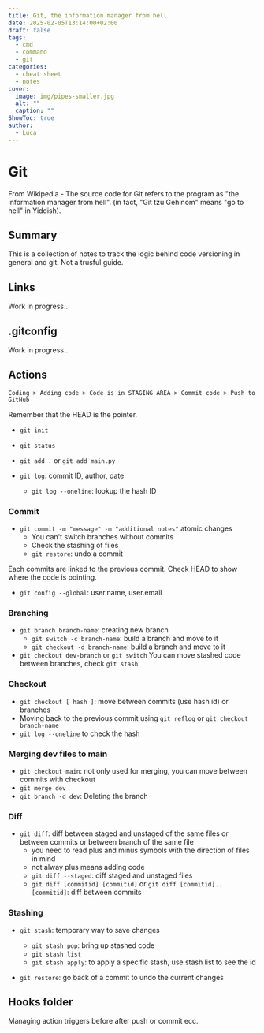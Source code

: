 ```yaml
---
title: Git, the information manager from hell
date: 2025-02-05T13:14:00+02:00
draft: false
tags:
  - cmd
  - command
  - git
categories:
  - cheat sheet
  - notes
cover:
  image: img/pipes-smaller.jpg
  alt: ""
  caption: ""
ShowToc: true
author:
  - Luca
---
```

# Git

From Wikipedia - The source code for Git refers to the program as "the information manager from hell". (in fact, "Git tzu Gehinom" means "go to hell" in Yiddish).

## Summary

This is a collection of notes to track the logic behind code versioning in general and git. Not a trusful guide.

## Links

Work in progress..

## .gitconfig
Work in progress..

## Actions
```text
Coding > Adding code > Code is in STAGING AREA > Commit code > Push to GitHub
```

Remember that the HEAD is the pointer.

- `git init`
- `git status`
- `git add .` or `git add main.py`

- `git log`: commit ID, author, date
  - `git log --oneline`: lookup the hash ID

### Commit
- `git commit -m "message" -m "additional notes"` atomic changes
  - You can't switch branches without commits
  - Check the stashing of files
  - `git restore`: undo a commit

Each commits are linked to the previous commit.
Check HEAD to show where the code is pointing.

- `git config --global`: user.name, user.email

### Branching
- `git branch branch-name`: creating new branch
  - `git switch -c branch-name`: build a branch and move to it
  - `git checkout -d branch-name`: build a branch and move to it
- `git checkout dev-branch` or `git switch`
You can move stashed code between branches, check `git stash`

### Checkout
- `git checkout [ hash ]`: move between commits (use hash id) or branches
- Moving back to the previous commit using `git reflog` or `git checkout branch-name`
- `git log --oneline` to check the hash

### Merging dev files to main
- `git checkout main`: not only used for merging, you can move between commits with checkout
- `git merge dev`
- `git branch -d dev`: Deleting the branch

### Diff
- `git diff`: diff between staged and unstaged of the same files or between commits or between branch of the same file
  - you need to read plus and minus symbols with the direction of files in mind
  - not alway plus means adding code
  - `git diff --staged`: diff staged and unstaged files
  - `git diff [commitid] [commitid]` or `git diff [commitid]..[commitid]`: diff between commits

### Stashing 
- `git stash`: temporary way to save changes
  - `git stash pop`: bring up stashed code
  - `git stash list`
  - `git stash apply`: to apply a specific stash, use stash list to see the id

- `git restore`: go back of a commit to undo the current changes



## Hooks folder
Managing action triggers before after push or commit ecc.

